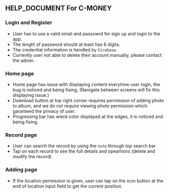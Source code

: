 ## HELP_DOCUMENT For C-MONEY

### Login and Register
- User has to use a valid email and passowrd for sign up and login to the app.
- The length of password should at least has 6 digits.
- The credential information is handled by `Firebase`.
- Currently user not able to delete their account manually, please contact the admin.

### Home page
- Home page has issue with displaying content everytime user login, the bug is noticed and being fixing. (Navigate between screens will fix this displaying issue.)
- Download button at top right corner requires permission of adding photo to album, and we do not require viewing photo permission which garanteed the privacy of user.
- Progressing bar has wierd color displayed at the edges, it is noticed and being fixing.

### Record page
- User can search the record by using the `note` through top search bar
- Tap on each record to see the full details and opeartions (delete and modify the record)

### Adding page
- If the location permission is given, user can tap on the icon button at the end of location input field to get the current position.
